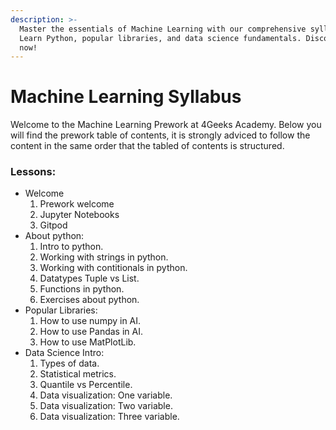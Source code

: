 ```yaml
---
description: >-
  Master the essentials of Machine Learning with our comprehensive syllabus!
  Learn Python, popular libraries, and data science fundamentals. Discover more
  now!
---
```

# Machine Learning Syllabus

Welcome to the Machine Learning Prework at 4Geeks Academy. Below you will find the prework table of contents, it is strongly adviced to follow the content in the same order that the tabled of contents is structured.

### Lessons:

- Welcome
   1. Prework welcome
   2. Jupyter Notebooks
   3. Gitpod
- About python:  
   1. Intro to python.  
   2. Working with strings in python.
   3. Working with contitionals in python.
   4. Datatypes Tuple vs List.
   7. Functions in python.  
   8. Exercises about python.
- Popular Libraries:
   1. How to use numpy in AI.  
   2. How to use Pandas in AI.  
   3. How to use MatPlotLib.  
- Data Science Intro:
   1. Types of data.  
   2. Statistical metrics.  
   3. Quantile vs Percentile.  
   4. Data visualization: One variable.  
   5. Data visualization: Two variable.  
   6. Data visualization: Three variable.  
